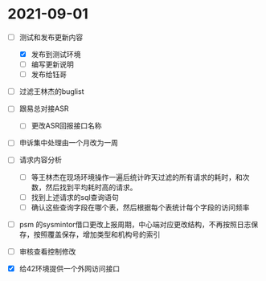 # 2021-09-01
- [ ] 测试和发布更新内容
  - [x] 发布到测试环境
  - [ ] 编写更新说明
  - [ ] 发布给钰哥
- [ ] 过滤王林杰的buglist
- [ ] 跟易总对接ASR
  - [ ] 更改ASR回报接口名称
- [ ] 申诉集中处理由一个月改为一周
- [ ] 请求内容分析
  - [ ] 等王林杰在现场环境操作一遍后统计昨天过滤的所有请求的耗时，和次数，然后找到平均耗时高的请求。
  - [ ] 找到上述请求的sql查询语句
  - [ ] 确认这些查询字段在哪个表，然后根据每个表统计每个字段的访问频率
- [ ] psm 的sysmintor借口更改上报周期，中心端对应更改结构，不再按照日志保存，按照覆盖保存，增加类型和机构号的索引
- [ ] 审核查看控制修改

- [x] 给42环境提供一个外网访问接口